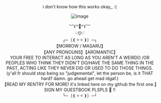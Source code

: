 <div align="center">i don't know how this works okay,, :(
  
  ![image](https://github.com/fatalday/fatalday/assets/111879755/260fe18c-ece8-4323-9bf6-9c5fc63e27d5)
<div align="center">︶꒦꒷🍭꒷꒦︶

<div align="center">𓆩♡𓆪
  
<div align="center">  ╭─〔❨✧✧❩〕─╮
<div align="center">【MORROW / MASARU】
<div align="center">【ANY PRONOUNS】【AROMANTIC】
<div align="center">YOUR FREE TO INTERACT AS LONG AS YOU AREN'T A WEIRDO /OR PEOPLES WHO THINK THEY DIDN'T DO/HAVE THE SAME THING IN THE PAST, ACTING LIKE THEY NEVER DID OR USED TO DO THOSE THINGS. (y'all fr should stop being so "judgemental", let the person be, is it THAT hard? damn. go ahead get mad idgaf.)
<div align="center">【READ MY RENTRY FOR MORE! it's linked here on my github the first one.】
  <div align="center">SIGN MY GUESTBOOK PLSPLS 🙏 !!
<div align="center">╰─〔❨✧✧❩〕─╯
